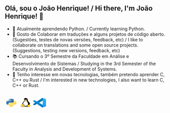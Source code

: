 ## Olá, sou o João Henrique! / Hi there, I'm João Henrique! 👋



- 🌱 Atualmente aprendendo Python. / Currently learning Python.
- 👯 Gosto de Colaborar em traduções e alguns projetos de código aberto. (Sugestões, testes de novas versões,  feedback, etc) / I like to collaborate on translations and some open source projects. (Suggestions, testing new versions, feedback, etc)
- 📚 Cursando o 3º Semestre da Faculdade em Análise e Desenvolvimento de Sistemas / Studying in the 3rd Semester of the Faculty in Analysis and Development of Systems.
- 🌌 Tenho interesse em novas tecnologias, também pretendo aprender C, C++ ou Rust / I'm interested in new technologies, I also want to learn C, C++ or Rust.

<div style="display: inline_block"><br>
  <img align="center" alt="Rafa-Python" height="30" width="40" src="https://raw.githubusercontent.com/devicons/devicon/master/icons/python/python-original.svg">
  <img align="center" alt="Rafa-Python" height="30" width="40" src="https://raw.githubusercontent.com/devicons/devicon/master/icons/linux/linux-original.svg">
  <img align="center" alt="Rafa-Python" height="30" width="40" src="https://raw.githubusercontent.com/devicons/devicon/master/icons/vscode/vscode-original.svg">
</div>

